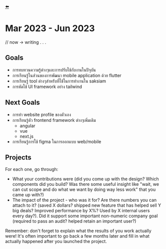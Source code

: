 [**⬅️**](2023-summary.md)
# Mar 2023 - Jun 2023
// now -> writing . . . 
## Goals 
- การทบทวนความรู้ต่างๆและการปรับใช้กับงานในปัจุบัน
- การเรียนรู้ในส่วนของการพัฒนา mobile application ด้วย flutter
- การเรียนรู้ tool ต่างๆสำหรับที่ใช้ในการทำงานใน saksiam
- การหัดใช้ UI framework อย่าง tailwind

## Next Goals 
- การทำ website profile ของตัวเอง
- การเรียนรู้ตัว frontend framework ต่างๆเพิ่มเติม
  - angular
  - vue
  - next.js
- การเรียนรู้การใช้ figma ในการออกแบบ web/mobile

## Projects

For each one, go through:

* What your contributions were (did you come up with the design? Which components did you build? Was there some useful insight like "wait, we can cut scope and do what we want by doing way less work" that you came up with?)
* The impact of the project - who was it for? Are there numbers you can attach to it? (saved X dollars? shipped new feature that has helped sell Y big deals? Improved performance by X%? Used by X internal users every day?). Did it support some important non-numeric company goal (required to pass an audit? helped retain an important user?)

Remember: don't forget to explain what the results of you work actually were! It's often important to go back a few months later and fill in what actually happened after you launched the project.
